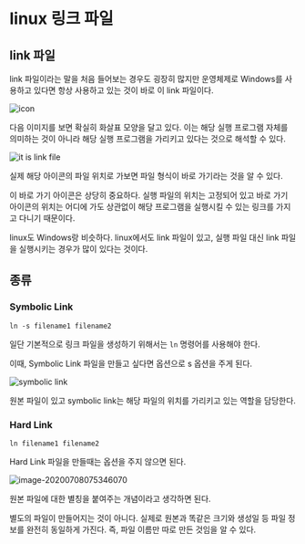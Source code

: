 # linux 링크 파일

## link 파일

link 파일이라는 말을 처음 들어보는 경우도 굉장히 많지만 운영체제로 Windows를 사용하고 있다면 항상 사용하고 있는 것이 바로 이 link 파일이다.

![icon](https://user-images.githubusercontent.com/51042546/86851847-a028cf80-c0ee-11ea-8c88-3c30367052c9.png)

다음 이미지를 보면 확실히 화살표 모양을 달고 있다. 이는 해당 실행 프로그램 자체를 의미하는 것이 아니라 해당 실행 프로그램을 가리키고 있다는 것으로 해석할 수 있다.

![it is link file](https://user-images.githubusercontent.com/51042546/86852081-10cfec00-c0ef-11ea-84c4-8073b3657915.png)

실제 해당 아이콘의 파일 위치로 가보면 파일 형식이 바로 가기라는 것을 알 수 있다.

이 바로 가기 아이콘은 상당히 중요하다. 실행 파일의 위치는 고정되어 있고 바로 가기 아이콘의 위치는 어디에 가도 상관없이 해당 프로그램을 실행시킬 수 있는 링크를 가지고 다니기 때문이다.

linux도 Windows랑 비슷하다. linux에서도 link 파일이 있고, 실행 파일 대신 link 파일을 실행시키는 경우가 많이 있다는 것이다.

## 종류

### Symbolic Link

`ln -s filename1 filename2`

일단 기본적으로 링크 파일을 생성하기 위해서는 `ln` 명령어를 사용해야 한다.

이때, Symbolic Link 파일을 만들고 싶다면 옵션으로 s 옵션을 주게 된다.

![symbolic link](https://user-images.githubusercontent.com/51042546/86852555-f6e2d900-c0ef-11ea-9643-4d7458016453.png)

원본 파일이 있고 symbolic link는 해당 파일의 위치를 가리키고 있는 역할을 담당한다.

### Hard Link

`ln filename1 filename2`

Hard Link 파일을 만들때는 옵션을 주지 않으면 된다.

![image-20200708075346070](C:\Users\user\AppData\Roaming\Typora\typora-user-images\image-20200708075346070.png)

원본 파일에 대한 별칭을 붙여주는 개념이라고 생각하면 된다.

별도의 파일이 만들어지는 것이 아니다. 실제로 원본과 똑같은 크기와 생성일 등 파일 정보를 완전히 동일하게 가진다. 즉, 파일 이름만 따로 만든 것임을 알 수 있다.